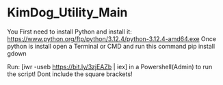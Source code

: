 # KimDog_Utility_Main

You First need to install Python and install it: https://www.python.org/ftp/python/3.12.4/python-3.12.4-amd64.exe
Once python is install open a Terminal or CMD and run this command pip install gdown

Run: [iwr -useb https://bit.ly/3zjEAZb | iex] in a Powershell(Admin) to run the script! Dont include the square brackets!
